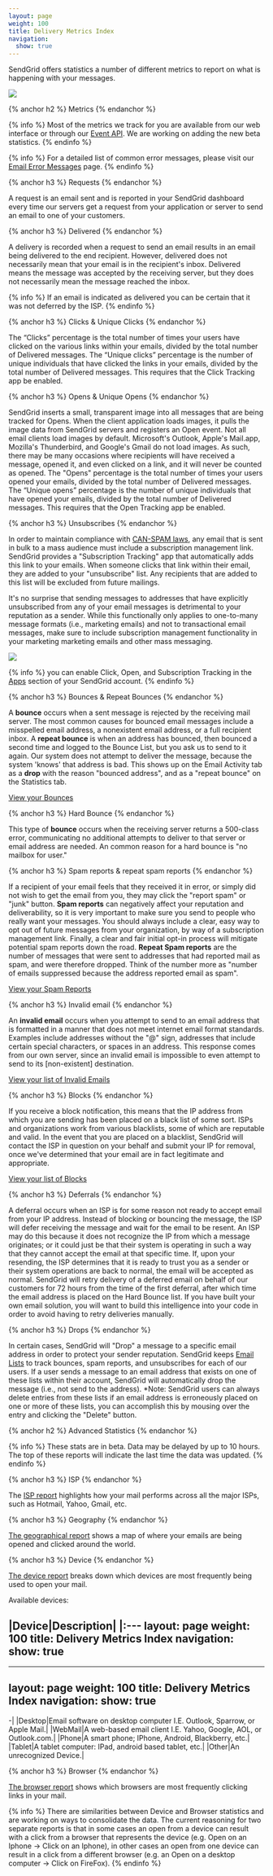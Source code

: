 ```yaml
---
layout: page
weight: 100
title: Delivery Metrics Index
navigation:
  show: true
---
```


SendGrid offers statistics a number of different metrics to report on what is happening with your messages.

![]({{root_url}}/images/delivery_metrics.png)


{% anchor h2 %} Metrics {% endanchor %}
 
{% info %} Most of the metrics we track for you are available from our web interface or through our [Event API]({{root_url}}/API_Reference/Webhooks/event.html). We are working on adding the new beta statistics. {% endinfo %}
 
{% info %} For a detailed list of common error messages, please visit our [Email Error Messages]({{root_url}}/Delivery_Metrics/email_error_messages.html) page. {% endinfo %}
 
{% anchor h3 %} Requests {% endanchor %}


A request is an email sent and is reported in your SendGrid dashboard every time our servers get a request from your application or server to send an email to one of your customers.


{% anchor h3 %} Delivered {% endanchor %}


A delivery is recorded when a request to send an email results in an email being delivered to the end recipient. However, delivered does not necessarily mean that your email is in the recipient's inbox. Delivered means the message was accepted by the receiving server, but they does not necessarily mean the message reached the inbox.


{% info %} If an email is indicated as delivered you can be certain that it was not deferred by the ISP. {% endinfo %}
 
{% anchor h3 %} Clicks & Unique Clicks {% endanchor %}


The “Clicks” percentage is the total number of times your users have clicked on the various links within your emails, divided by the total number of Delivered messages. The “Unique clicks” percentage is the number of unique individuals that have clicked the links in your emails, divided by the total number of Delivered messages. This requires that the Click Tracking app be enabled.


{% anchor h3 %} Opens & Unique Opens {% endanchor %}


SendGrid inserts a small, transparent image into all messages that are being tracked for Opens. When the client application loads images, it pulls the image data from SendGrid servers and registers an Open event. Not all email clients load images by default. Microsoft's Outlook, Apple's Mail.app, Mozilla's Thunderbird, and Google's Gmail do not load images. As such, there may be many occasions where recipients will have received a message, opened it, and even clicked on a link, and it will never be counted as opened. The "Opens" percentage is the total number of times your users opened your emails, divided by the total number of Delivered messages. The “Unique opens” percentage is the number of unique individuals that have opened your emails, divided by the total number of Delivered messages. This requires that the Open Tracking app be enabled.


{% anchor h3 %} Unsubscribes {% endanchor %}


In order to maintain compliance with [CAN-SPAM laws](http://business.ftc.gov/documents/bus61-can-spam-act-compliance-guide-business "CAN-SPAM"), any email that is sent in bulk to a mass audience must include a subscription management link. SendGrid provides a "Subscription Tracking" app that automatically adds this link to your emails. When someone clicks that link within their email, they are added to your "unsubscribe" list. Any recipients that are added to this list will be excluded from future mailings.

It's no surprise that sending messages to addresses that have explicitly unsubscribed from any of your email messages is detrimental to your reputation as a sender. While this functionally only applies to one-to-many message formats (i.e., marketing emails) and not to transactional email messages, make sure to include subscription management functionality in your marketing marketing emails and other mass messaging.

![]({{root_url}}/images/delivery_metrics_apps.png)


{% info %} you can enable Click, Open, and Subscription Tracking in the [Apps](http://sendgrid.com/app/) section of your SendGrid account. {% endinfo %}
 
{% anchor h3 %} Bounces & Repeat Bounces {% endanchor %}


A **bounce** occurs when a sent message is rejected by the receiving mail server. The most common causes for bounced email messages include a misspelled email address, a nonexistent email address, or a full recipient inbox. A **repeat bounce** is when an address has bounced, then bounced a second time and logged to the Bounce List, but you ask us to send to it again. Our system does not attempt to deliver the message, because the system 'knows' that address is bad. This shows up on the Email Activity tab as a **drop** with the reason "bounced address", and as a "repeat bounce" on the Statistics tab.

[View your Bounces](http://sendgrid.com/bounces)


{% anchor h3 %} Hard Bounce {% endanchor %}


This type of **bounce** occurs when the receiving server returns a 500-class error, communicating no additional attempts to deliver to that server or email address are needed. An common reason for a hard bounce is "no mailbox for user."


{% anchor h3 %} Spam reports & repeat spam reports {% endanchor %}


If a recipient of your email feels that they received it in error, or simply did not wish to get the email from you, they may click the "report spam" or "junk" button. **Spam reports** can negatively affect your reputation and deliverability, so it is very important to make sure you send to people who really want your messages. You should always include a clear, easy way to opt out of future messages from your organization, by way of a subscription management link. Finally, a clear and fair initial opt-in process will mitigate potential spam reports down the road. **Repeat Spam reports** are the number of messages that were sent to addresses that had reported mail as spam, and were therefore dropped. Think of the number more as "number of emails suppressed because the address reported email as spam".

[View your Spam Reports](http://sendgrid.com/spamReports "Spam Reports")


{% anchor h3 %} Invalid email {% endanchor %}


An **invalid email** occurs when you attempt to send to an email address that is formatted in a manner that does not meet internet email format standards. Examples include addresses without the "@" sign, addresses that include certain special characters, or spaces in an address. This response comes from our own server, since an invalid email is impossible to even attempt to send to its [non-existent] destination.

[View your list of Invalid Emails](http://sendgrid.com/invalidEmail "Invalid Emails")


{% anchor h3 %} Blocks {% endanchor %}


If you receive a block notification, this means that the IP address from which you are sending has been placed on a black list of some sort. ISPs and organizations work from various blacklists, some of which are reputable and valid. In the event that you are placed on a blacklist, SendGrid will contact the ISP in question on your behalf and submit your IP for removal, once we've determined that your email are in fact legitimate and appropriate.

[View your list of Blocks](http://sendgrid.com/blocks)


{% anchor h3 %} Deferrals {% endanchor %}


A deferral occurs when an ISP is for some reason not ready to accept email from your IP address. Instead of blocking or bouncing the message, the ISP will defer receiving the message and wait for the email to be resent. An ISP may do this because it does not recognize the IP from which a message originates; or it could just be that their system is operating in such a way that they cannot accept the email at that specific time. If, upon your resending, the ISP determines that it is ready to trust you as a sender or their system operations are back to normal, the email will be accepted as normal. SendGrid will retry delivery of a deferred email on behalf of our customers for 72 hours from the time of the first deferral, after which time the email address is placed on the Hard Bounce list. If you have built your own email solution, you will want to build this intelligence into your code in order to avoid having to retry deliveries manually.


{% anchor h3 %} Drops {% endanchor %}


In certain cases, SendGrid will "Drop" a message to a specific email address in order to protect your sender reputation. SendGrid keeps [Email Lists](http://sendgrid.com/bounces/) to track bounces, spam reports, and unsubscribes for each of our users. If a user sends a message to an email address that exists on one of these lists within their account, SendGrid will automatically drop the message (i.e., not send to the address). \*Note: SendGrid users can always delete entries from these lists if an email address is erroneously placed on one or more of these lists, you can accomplish this by mousing over the entry and clicking the "Delete" button.


{% anchor h2 %} Advanced Statistics {% endanchor %}
 
{% info %} These stats are in beta. Data may be delayed by up to 10 hours. The top of these reports will indicate the last time the data was updated. {% endinfo %}
 
{% anchor h3 %} ISP {% endanchor %}


The [ISP report](http://sendgrid.com/statistics/isp) highlights how your mail performs across all the major ISPs, such as Hotmail, Yahoo, Gmail, etc.


{% anchor h3 %} Geography {% endanchor %}


[The geographical report](http://sendgrid.com/statistics/geo) shows a map of where your emails are being opened and clicked around the world.


{% anchor h3 %} Device {% endanchor %}


[The device report](http://sendgrid.com/statistics/devices) breaks down which devices are most frequently being used to open your mail.

Available devices:

|Device|Description|
|:---
layout: page
weight: 100
title: Delivery Metrics Index
navigation:
  show: true
---
---
layout: page
weight: 100
title: Delivery Metrics Index
navigation:
  show: true
---
-|
|Desktop|Email software on desktop computer I.E. Outlook, Sparrow, or Apple Mail.|
|WebMail|A web-based email client I.E. Yahoo, Google, AOL, or Outlook.com.|
|Phone|A smart phone; IPhone, Android, Blackberry, etc.|
|Tablet|A tablet computer: IPad, android based tablet, etc.|
|Other|An unrecognized Device.|


{% anchor h3 %} Browser {% endanchor %}


[The browser report](http://sendgrid.com/statistics/browsers) shows which browsers are most frequently clicking links in your mail.


{% info %} There are similarities between Device and Browser statistics and are working on ways to consolidate the data. The current reasoning for two separate reports is that in some cases an open from a device can result with a click from a browser that represents the device (e.g. Open on an Iphone -\> Click on an Iphone), in other cases an open from one device can result in a click from a different browser (e.g. an Open on a desktop computer -\> Click on FireFox). {% endinfo %}

